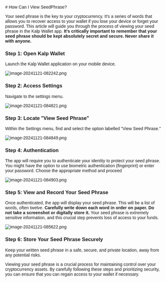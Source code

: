 <style>  body { font-family: "Source Sans 3", sans-serif!important; }</style>
<link href="https://fonts.googleapis.com/css2?family=Source+Sans+3:ital,wght@0,200..900;1,200..900&display=swap" rel="stylesheet">    
<link rel="stylesheet" href="https://fonts.googleapis.com/icon?family=Material+Icons">
# How Can I View SeedPhrase?

Your seed phrase is the key to your cryptocurrency. It's a series of words that allows you to recover access to your wallet if you lose your device or forget your password. This article will guide you through the process of viewing your seed phrase in the Kalp Wallet app. **It's critically important to remember that your seed phrase should be kept absolutely secret and secure. Never share it with anyone.**

### **Step 1: Open Kalp Wallet**

Launch the Kalp Wallet application on your mobile device.

![image-20241121-082242.png](https://doc-images-kalp-studio.s3.ap-south-1.amazonaws.com/Kalp+Wallet+Mobile/6.+How+to+view+Seed+Phrase/SP+1.png)

### **Step 2: Access Settings**

Navigate to the settings menu.


![image-20241121-084821.png](https://doc-images-kalp-studio.s3.ap-south-1.amazonaws.com/Kalp+Wallet+Mobile/6.+How+to+view+Seed+Phrase/SP+2.png)

### **Step 3: Locate "View Seed Phrase"**

Within the Settings menu, find and select the option labelled "View Seed Phrase."

![image-20241121-084849.png](https://doc-images-kalp-studio.s3.ap-south-1.amazonaws.com/Kalp+Wallet+Mobile/6.+How+to+view+Seed+Phrase/SP+3.png)

### **Step 4: Authentication**

The app will require you to authenticate your identity to protect your seed phrase. You might have the option to use biometric authentication (fingerprint) or enter your password. Choose the appropriate method and proceed

![image-20241121-084903.png](https://doc-images-kalp-studio.s3.ap-south-1.amazonaws.com/Kalp+Wallet+Mobile/6.+How+to+view+Seed+Phrase/SP+4.png)

### **Step 5: View and Record Your Seed Phrase**

Once authenticated, the app will display your seed phrase. This will be a list of words, often twelve. **Carefully write down each word in order on paper. Do not take a screenshot or digitally store it.** Your seed phrase is extremely sensitive information, and this crucial step prevents loss of access to your funds.

![image-20241121-085622.png](https://doc-images-kalp-studio.s3.ap-south-1.amazonaws.com/Kalp+Wallet+Mobile/6.+How+to+view+Seed+Phrase/SP+5.png)

### **Step 6: Store Your Seed Phrase Securely**

Keep your written seed phrase in a safe, secure, and private location, away from any potential risks.

Viewing your seed phrase is a crucial process for maintaining control over your cryptocurrency assets. By carefully following these steps and prioritizing security, you can ensure that you can regain access to your wallet if necessary.